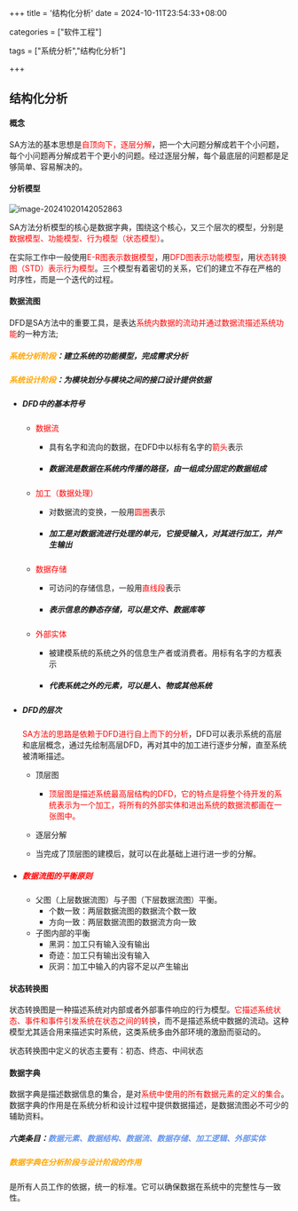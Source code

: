+++
title = '结构化分析'
date = 2024-10-11T23:54:33+08:00

categories = ["软件工程"]

tags = ["系统分析","结构化分析"]

+++



## 结构化分析



#### 概念

SA方法的基本思想是<font color='red'>自顶向下，逐层分解</font>，把一个大问题分解成若干个小问题，每个小问题再分解成若干个更小的问题。经过逐层分解，每个最底层的问题都是足够简单、容易解决的。



#### 分析模型

![image-20241020142052863](https://filestore.lifepoem.fun/know/202410201420900.png)



SA方法分析模型的核心是数据字典，围绕这个核心，又三个层次的模型，分别是<font color='red'>数据模型、功能模型、行为模型（状态模型）</font>。

在实际工作中一般使用<font color='red'>E-R图表示数据模型</font>，用<font color='red'>DFD图表示功能模型</font>，用<font color='red'>状态转换图（STD）表示行为模型</font>。三个模型有着密切的关系，它们的建立不存在严格的时序性，而是一个迭代的过程。







#### 数据流图

DFD是SA方法中的重要工具，是表达<font color='red'>系统内数据的流动并通过数据流描述系统功能</font>的一种方法;



##### <font color='orange'>系统分析阶段</font>：建立系统的功能模型，完成需求分析

##### <font color='orange'>系统设计阶段</font>：为模块划分与模块之间的接口设计提供依据



- ##### DFD中的基本符号

  - <font color='red'>数据流</font>
    - 具有名字和流向的数据，在DFD中以标有名字的<font color='red'>箭头</font>表示
    
    - ##### 数据流是数据在系统内传播的路径，由一组成分固定的数据组成
  - <font color='red'>加工（数据处理）</font>
    
    - 对数据流的变换，一般用<font color='red'>圆圈</font>表示
    
    - ##### 加工是对数据流进行处理的单元，它接受输入，对其进行加工，并产生输出
  - <font color='red'>数据存储</font>
    
    - 可访问的存储信息，一般用<font color='red'>直线段</font>表示
    
    - ##### 表示信息的静态存储，可以是文件、数据库等
  - <font color='red'>外部实体</font>
    
    - 被建模系统的系统之外的信息生产者或消费者。用标有名字的方框表示
    
    - ##### 代表系统之外的元素，可以是人、物或其他系统
    
    

- ##### DFD的层次

  <font color='red'>SA方法的思路是依赖于DFD进行自上而下的分析</font>，DFD可以表示系统的高层和底层概念，通过先绘制高层DFD，再对其中的加工进行逐步分解，直至系统被清晰描述。

  - 顶层图
    - <font color='red'>顶层图是描述系统最高层结构的DFD，它的特点是将整个待开发的系统表示为一个加工，将所有的外部实体和进出系统的数据流都画在一张图中。</font>
    
  - 逐层分解
  - 当完成了顶层图的建模后，就可以在此基础上进行进一步的分解。

- ##### <font color='red'>数据流图的平衡原则</font>

  - 父图（上层数据流图）与子图（下层数据流图）平衡。
    - 个数一致：两层数据流图的数据流个数一致
    - 方向一致：两层数据流图的数据流方向一致
  - 子图内部的平衡
    - 黑洞：加工只有输入没有输出
    - 奇迹：加工只有输出没有输入
    - 灰洞：加工中输入的内容不足以产生输出



#### 状态转换图

状态转换图是一种描述系统对内部或者外部事件响应的行为模型。<font color='red'>它描述系统状态、事件和事件引发系统在状态之间的转换</font>，而不是描述系统中数据的流动。这种模型尤其适合用来描述实时系统，这类系统多由外部环境的激励而驱动的。

状态转换图中定义的状态主要有：初态、终态、中间状态





#### 数据字典

数据字典是描述数据信息的集合，是对<font color='red'>系统中使用的所有数据元素的定义的集合</font>。数据字典的作用是在系统分析和设计过程中提供数据描述，是数据流图必不可少的辅助资料。

##### 六类条目：<font color='cornflowerblue'>数据元素、数据结构、数据流、数据存储、加工逻辑、外部实体</font>

##### <font color='orange'>数据字典在分析阶段与设计阶段的作用</font>

是所有人员工作的依据，统一的标准。它可以确保数据在系统中的完整性与一致性。
